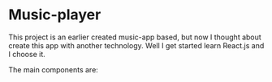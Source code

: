 # Music-player

This project is an earlier created music-app based, but now I thought about create this app with another technology. Well I get started learn React.js and I choose it.

The main components are:





 
